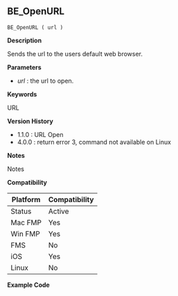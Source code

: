 ## BE_OpenURL

    BE_OpenURL ( url )

**Description**  

Sends the url to the users default web browser.

**Parameters**

* *url* : the url to open.

**Keywords**  

URL

**Version History**

* 1.1.0 : URL Open
* 4.0.0 : return error 3, command not available on Linux

**Notes**

Notes

**Compatibility** 

| Platform | Compatibility |
|-----------|-----------|
| Status | Active |  
| Mac FMP | Yes  |  
| Win FMP | Yes  |  
| FMS | No  |  
| iOS | Yes  |  
| Linux | No  |  

**Example Code**
